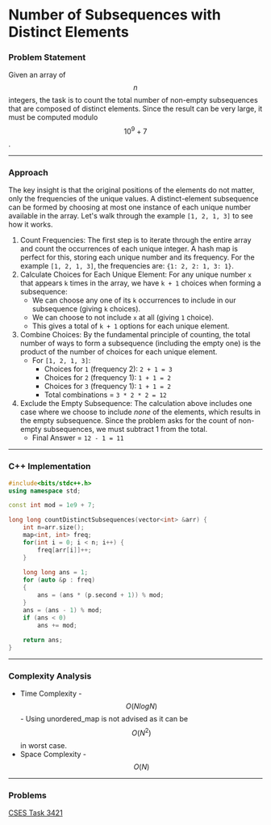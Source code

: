 # Number of Subsequences with Distinct Elements

### Problem Statement

Given an array of $$n$$ integers, the task is to count the total number of non-empty subsequences that are composed of distinct elements. Since the result can be very large, it must be computed modulo $$10^9+7$$.

***

### Approach

The key insight is that the original positions of the elements do not matter, only the frequencies of the unique values. A distinct-element subsequence can be formed by choosing at most one instance of each unique number available in the array. Let's walk through the example `[1, 2, 1, 3]` to see how it works.

1. Count Frequencies: The first step is to iterate through the entire array and count the occurrences of each unique integer. A hash map is perfect for this, storing each unique number and its frequency. For the example `[1, 2, 1, 3]`, the frequencies are: `{1: 2, 2: 1, 3: 1}`.
2. Calculate Choices for Each Unique Element: For any unique number `x` that appears `k` times in the array, we have `k + 1` choices when forming a subsequence:
   * We can choose any one of its `k` occurrences to include in our subsequence (giving `k` choices).
   * We can choose to not include `x` at all (giving `1` choice).
   * This gives a total of `k + 1` options for each unique element.
3. Combine Choices: By the fundamental principle of counting, the total number of ways to form a subsequence (including the empty one) is the product of the number of choices for each unique element.
   * For `[1, 2, 1, 3]`:
     * Choices for `1` (frequency 2): `2 + 1 = 3`
     * Choices for `2` (frequency 1): `1 + 1 = 2`
     * Choices for `3` (frequency 1): `1 + 1 = 2`
     * Total combinations = `3 * 2 * 2 = 12`
4. Exclude the Empty Subsequence: The calculation above includes one case where we choose to include _none_ of the elements, which results in the empty subsequence. Since the problem asks for the count of non-empty subsequences, we must subtract 1 from the total.
   * Final Answer = `12 - 1 = 11`

***

### C++ Implementation

```cpp
#include<bits/stdc++.h>
using namespace std;

const int mod = 1e9 + 7;

long long countDistinctSubsequences(vector<int> &arr) {
    int n=arr.size();
    map<int, int> freq;
    for(int i = 0; i < n; i++) {
        freq[arr[i]]++;
    }
    
    long long ans = 1;
    for (auto &p : freq)
    {
        ans = (ans * (p.second + 1)) % mod;
    }
    ans = (ans - 1) % mod;
    if (ans < 0)
        ans += mod;
    
    return ans;
}
```

***

### Complexity Analysis

* Time Complexity - $$O(NlogN)$$ - Using unordered\_map is not advised as it can be $$O(N^2)$$ in worst case.
* Space Complexity - $$O(N)$$

***

### Problems

[CSES Task 3421](https://cses.fi/problemset/task/3421)
